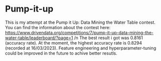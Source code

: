 # Pump-it-up
This is my attempt at the Pump it Up: Data Mining the Water Table contest. You can find the information about the contest here: https://www.drivendata.org/competitions/7/pump-it-up-data-mining-the-water-table/leaderboard/?page=1 /n
The best result i got was 0.8161 (accuracy rate). At the moment, the highest accuracy rate is 0.8294 (recorded at 16/03/2023).
Feature engineering and hyperparameter-tuning could be improved in the future to achive better resutls.
